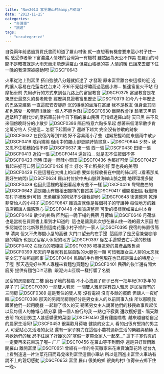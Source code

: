 ```yaml
---
title: "Nov2013 富里羅山村&amp;月荷塘"
date: "2013-11-25"
categories: 
  - "台灣東"
  - "旅遊"
tags: 
  - "uncategoried"
---
```


自從兩年前透過買買氏書而知道了羅山村後 就一直想著有機會要來這小村子住一晚 感受作者筆下富濃濃人情味的台灣第一有機村 雖然因為天公不作美 在羅山的時間不是暗夜就是大雨天而未能走遍羅山 但羅山稻穗的美 人情的暖 已讓來去鄉下住一晚的我深深被感動阿! ![DSCF0643](images/10684851286_fc5a088da2.jpg) 

火車從池上到富里 搭自強號八分鐘就抵達了 才發現 原來富里離台東這樣的近 近的讓人容易在花蓮南往台東時 不知不覺就呼嘯而過這個小鄉... 抵達富里火車站 租摩拓車前 先用步行的方式來到台九路上的富里教會 ![DSCF0375](images/10684854685_c6de977bdb.jpg) 富里教會是花東歷史最悠久的長老教會 經歷與見證著富里歷史 ![DSCF0379](images/10684850805_94ce691937.jpg) 如今八十年歷史的巴洛克建築 一直這麼安安靜靜 沉沉穩穩的坐落在富里 我不是教友 但身至其間卻也感受一股寧靜!(話說一個人不靜也怪) ![DSCF0630](images/10685089823_0b13b7bc37.jpg) 離開教會後 趁著天黑前趕緊租了輛代步的摩拓車前往今日下榻的羅山民宿 可惜抵達羅山時 天已黑 來不及來個傍晚時分的小散步 ![DSCF0386](images/10684894996_5772f2e43f.jpg) 隔日特意六點多早起 想著來個清早散步肯定萬分怡人 只是這... 怎麼下起雨來了 還越下越大 完全沒有停歇的跡象 ![DSCF0632](images/10685061513_d742340073.jpg) 在民宿內等到11點 好不容易雨小了些  趕緊把握時間來個雨中散步 ![DSCF0416](images/10684866666_4b59a0274d.jpg) 陰雨綿綿 但雨中的羅山卻更顯詩情畫意~ ![DSCF0644](images/10684804345_89d94aa321.jpg) 歹勢~ 我又忍不住稻穗拍個不停 ![DSCF0637](images/10684855426_fb1354a8a8.jpg) 東一張 西一張 ![DSCF0430](images/10684854794_c7c10608dc.jpg) 田埂一張 ![DSCF0413](images/10684868706_4db844e3e1.jpg) 近拍一張 ![DSCF0414](images/10684821705_b62febb207.jpg) 還盲拍... 就是忍不住按個不停 ![DSCF0423](images/10685055013_8411ed89ee.jpg) 同時 田邊一畦畦小菜田 ![DSCF0436](images/10684854536_481f8a01df.jpg) 也都好可愛 ![DSCF0427](images/10684861106_954ed25035.jpg) 看起來好可口阿 ![DSCF0428](images/10684860386_c9a9465d89.jpg) 好土 好水 不止稻長的好 菜也長的美啊! ![DSCF0429](images/10685050423_d5f43e563a.jpg) 只是這種在大排上的瓜棚 要如何採收長在中間的絲瓜阿..(看著那瓜 我好生納悶) ![DSCF0634](images/10684864916_8442df286b.jpg) 羅山村位於中央山脈與海岸山脈之間 地理環境多變 ![DSCF0439](images/10684848694_1a5d955636.jpg) 也因此這裡的稻田看起來有些不一樣 ![DSCF0426](images/10684858144_94bb4bb8cb.jpg) 彎彎曲曲的 ![DSCF0642](images/10684805655_71618b6aa7.jpg) 這是羅山有機稻田獨特的自然美 ![DSCF0417](images/10684865956_2d7b468a61.jpg) 離開稻田區 我繼續在村子裡散步(可惜  忠勇顧家的狗兒不少讓我卻步) ![DSCF0648](images/10684847386_4379000a8b.jpg) 街道整齊 乾淨 非常怡人的小村子 ![DSCF0647](images/10684802175_d72fe32d10.jpg) 雜貨店就像是每個村子的守護神 每個地方的雜貨店都讓人備感窩心 ![DSCF0448](images/10684846626_a24273395c.jpg) 小雜貨店整齊 可愛的模樣就如羅山村本身 ![DSCF0449](images/10684799485_93076a5bae.jpg) 散步的終點 回到前一晚下榻的民宿 月荷塘 ![DSCF0646](images/10685040023_f3434fb755.jpg) 月荷塘也是當初在買買書上看到才知道的  這也是讓我此次想在羅山住一晚的最大原因 想多認識從台北新移民到這南花蓮小村子裡的一家人 ![DSCF0395](images/10684879526_eb1c79c8b6.jpg) 民宿的佈置很簡單 清爽 但又不失鄉間小屋的高雅 大門口望去的左手邊  這區除了是民宿兼營咖啡廳的場所 也是民宿客人休憩的地方 ![DSCF0397](images/10685068123_6a8bbf0913.jpg) 從左手邊望去右手邊的模樣 ![DSCF0402](images/10684874916_2e0c8823ee.jpg) 右後方的吧檯區 ![DSCF0398](images/10684877426_8fd327766d.jpg) 吧檯區旁的農產品販售桌 ![DSCF0399](images/10684876716_0d199eea04.jpg) 那天的早餐就有民宿自製的大麵包一顆 可惜我跟女主人聊的太忘我完全忘了拍照這回事 ![DSCF0404](images/10684869234_aaa9f95665.jpg) 民宿的手作麵包現在也已經是羅山的特產之一了喔  那天遇見好些客人專程來看麵包買麵包 ![DSCF0401](images/10684871664_8ac41733fb.jpg) 民宿的後半還有間大廚房 提供有麵包DIY活動  跟泥火山豆腐一樣打響了名號 

民宿的房間都在二樓 磨石子地的梯階 不小心洩漏了房子已有一把年紀(30多年的屋子了) ![DSCF0390](images/10684877134_dea63e49d7.jpg) 一間雙人套房  一間雙人雅房還有四人雅房 是民宿僅有的三間房 ![DSCF0389](images/10684882446_15460d31e2.jpg) 這是我住的雙人房 沒有電視 沒有多餘的擺飾 但讓人一夜好眠 ![DSCF0388](images/10684878734_c5b567bb06.jpg) 那天的另兩間房剛好分是男女主人的以前同事入住 所以那晚我跟著他們一起用晚餐 一起聊了很久的天 聽著男女主人說著他們的移民故事與起伏 以及每個人的慷慨心情分享 讓一個人旅行的我 一點也不寂寞 還收穫好豐~ 隔天離去前 特別到男主人甚感驕傲的菜園 ![DSCF0450](images/10684798485_7bc4f3223a.jpg) 還有雞園瞧瞧  越來越自給自足的農家生活阿! ![DSCF0453](images/10684795535_eddf0e5632.jpg) 很喜歡月荷塘 健談的女主人 看的出很有堅持的男主人 可愛貼心又活潑的女兒 還有一家子努力在這個小農村過新生活的樂觀與積極 太喜歡她們的我 忍不住說了好幾次的"寒假一定帶全家人一起來..." 這下子寒假真的一定要再來花東玩了喔~ ㄏㄏ ![DSCF0456](images/10684840396_c7cc1882f3.jpg) 在羅山等不到雨停 還是只好冒雨離開羅山 離開富里 ![DSCF0651](images/10684791975_e89aa100b2.jpg) 曾經有一年的冬天徹家來花東賞油菜花時 從台九上看到遠遠一片油菜花田而尋覓來到富里這個小車站 所以這回進出富里火車站有說不上的親切感動 ![DSCF0653](images/10684832044_856cb2dca8.jpg) 富里 羅山 很美的鄉 很美的村! 值得來去鄉下住一晚~
